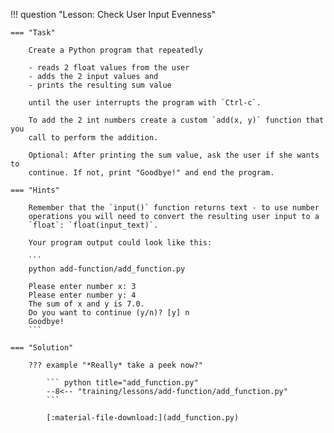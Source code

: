 !!! question "Lesson: Check User Input Evenness"
   
    === "Task"
        
        Create a Python program that repeatedly
        
        - reads 2 float values from the user
        - adds the 2 input values and
        - prints the resulting sum value

        until the user interrupts the program with `Ctrl-c`.

        To add the 2 int numbers create a custom `add(x, y)` function that you
        call to perform the addition.

        Optional: After printing the sum value, ask the user if she wants to
        continue. If not, print "Goodbye!" and end the program.

    === "Hints"
        
        Remember that the `input()` function returns text - to use number
        operations you will need to convert the resulting user input to a
        `float`: `float(input_text)`.

        Your program output could look like this:

        ```
        python add-function/add_function.py 

        Please enter number x: 3
        Please enter number y: 4
        The sum of x and y is 7.0.
        Do you want to continue (y/n)? [y] n
        Goodbye!
        ```

    === "Solution"

        ??? example "*Really* take a peek now?"

            ``` python title="add_function.py"
            --8<-- "training/lessons/add-function/add_function.py"
            ```

            [:material-file-download:](add_function.py)
